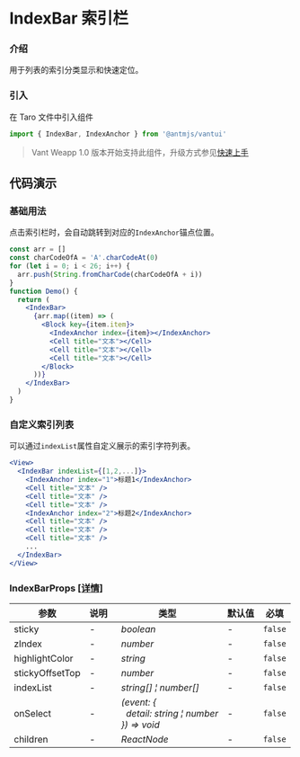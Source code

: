 # IndexBar 索引栏

### 介绍

用于列表的索引分类显示和快速定位。

### 引入

在 Taro 文件中引入组件

```js
import { IndexBar, IndexAnchor } from '@antmjs/vantui'
```

> Vant Weapp 1.0 版本开始支持此组件，升级方式参见[快速上手](#/quickstart)

## 代码演示

### 基础用法

点击索引栏时，会自动跳转到对应的`IndexAnchor`锚点位置。

```jsx
const arr = []
const charCodeOfA = 'A'.charCodeAt(0)
for (let i = 0; i < 26; i++) {
  arr.push(String.fromCharCode(charCodeOfA + i))
}
function Demo() {
  return (
    <IndexBar>
      {arr.map((item) => (
        <Block key={item.item}>
          <IndexAnchor index={item}></IndexAnchor>
          <Cell title="文本"></Cell>
          <Cell title="文本"></Cell>
          <Cell title="文本"></Cell>
        </Block>
      ))}
    </IndexBar>
  )
}
```

### 自定义索引列表

可以通过`indexList`属性自定义展示的索引字符列表。

```jsx
<View>
  <IndexBar indexList={[1,2,...]}>
    <IndexAnchor index="1">标题1</IndexAnchor>
    <Cell title="文本" />
    <Cell title="文本" />
    <Cell title="文本" />
    <IndexAnchor index="2">标题2</IndexAnchor>
    <Cell title="文本" />
    <Cell title="文本" />
    <Cell title="文本" />
    ...
  </IndexBar>
</View>
```

### IndexBarProps [[详情]](https://github.com/AntmJS/vantui/tree/main/packages/vantui/types/index-bar.d.ts)

| 参数            | 说明 | 类型                                                                                                                                             | 默认值 | 必填    |
| --------------- | ---- | ------------------------------------------------------------------------------------------------------------------------------------------------ | ------ | ------- |
| sticky          | -    | _&nbsp;&nbsp;boolean<br/>_                                                                                                                       | -      | `false` |
| zIndex          | -    | _&nbsp;&nbsp;number<br/>_                                                                                                                        | -      | `false` |
| highlightColor  | -    | _&nbsp;&nbsp;string<br/>_                                                                                                                        | -      | `false` |
| stickyOffsetTop | -    | _&nbsp;&nbsp;number<br/>_                                                                                                                        | -      | `false` |
| indexList       | -    | _&nbsp;&nbsp;string[]&nbsp;&brvbar;&nbsp;number[]<br/>_                                                                                          | -      | `false` |
| onSelect        | -    | _&nbsp;&nbsp;(event:&nbsp;{<br/>&nbsp;&nbsp;&nbsp;&nbsp;detail:&nbsp;string&nbsp;&brvbar;&nbsp;number<br/>&nbsp;&nbsp;})&nbsp;=>&nbsp;void<br/>_ | -      | `false` |
| children        | -    | _&nbsp;&nbsp;ReactNode<br/>_                                                                                                                     | -      | `false` |
